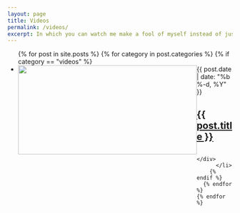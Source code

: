 ```yaml
---
layout: page
title: Videos
permalink: /videos/
excerpt: In which you can watch me make a fool of myself instead of just imagining it.
---
```


  <ul class="post-list">
    {% for post in site.posts %}
	  {% for category in post.categories %}
	    {% if category == "videos" %}
          <li>
		    <div>
			  <div style="float:left"><img src="/videos/thumbnails/{{ post.title }}.jpg" style="width:400px;height:200px"></div>
			  <span class="post-meta">{{ post.date | date: "%b %-d, %Y" }}</span>
			  <h2>
			    <a class="post-link" href="{{ post.url | prepend: site.baseurl }}">{{ post.title }}</a>
			  </h2>
			
			</div>
          </li>
		{% endif %}
      {% endfor %}
    {% endfor %}
  </ul>